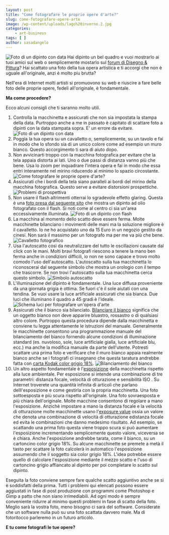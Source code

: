```yaml
---
layout: post
title: "Come fotografare le proprie opere d'arte?"
slug: come-fotografare-opere-arte
image: /wp-content/uploads/lago%20inverno.2.jpg
categories:
    - art-business
tags: [ ]
author: sasadangelo
---
```


![Foto di un dipinto con data](https://www.disegnoepittura.it/wp-content/uploads/lago%20inverno.2.jpg "Foto di un dipinto con data") Hai dipinto un bel quadro e vuoi mostrarlo ai tuoi amici sul web o semplicemente mostarlo sul [forum di Disegno & Pittura](http://forum.disegnoepittura.it/)? Hai scattato una foto della tua opera artistica e ti accorgi che non è uguale all'originale, anzi è molto piu brutta?

Nell'era di Internet molti artisti si promuovono su web e riuscire a fare belle foto delle proprie opere, fedeli all'originale, è fondamentale.

**Ma come procedere?**

Ecco alcuni consigli che ti saranno molto utili.

1. Controlla la macchinetta e assicurati che non sia impostata la stampa della data. Purtroppo anche a me in passato è capitato di scattare foto a dipinti con la data stampata sopra. E' un errore da evitare. ![Foto di un dipinto con data](https://www.disegnoepittura.it/wp-content/uploads/lago%20inverno.2.jpg "Foto di un dipinto con data")
2. Poggia la tua opera su un cavalletto o, semplicemente, su un tavolo e fai in modo che lo sfondo sia di un unico colore come ad esempio un muro bianco. Questo accorgimento ti sara di aiuto dopo.
3. Non avvicinarti troppo con la macchina fotografica per evitare che la tela appaia distorta ai lati. Uno o due passi di distanza vanno più che bene. Usa lo zoom per inquadrare l'intera opera e fai in modo che essa entri interamente nel mirino riducendo al minimo lo spazio circostante. ![Come fotografare le proprie opere d'arte?](https://www.disegnoepittura.it/wp-content/uploads/come-fotografare-opere-arte.jpg "Come fotografare le proprie opere d'arte?")
4. Assicurati che i bordi della tela siano paralleli ai bordi del mirino della macchina fotografica. Questo serve a evitare distorsioni prospettiche. ![Problemi di prospettiva](https://www.disegnoepittura.it/wp-content/uploads/come-fotografare-opere-arte-prospettiva.jpg "Problemi di prospettiva")
5. Non usare il flash altrimenti otterrai lo sgradevole effetto glaring. Questa è una [foto presa dal seguente sito](https://www.davideaves.co.uk/PhotoTips/OilPaintPhoto.html) che mostra un dipinto ad olio fotografato con il flash. Si noti come al centro ci sia un'area eccessivamente illuminata. ![Foto di un dipinto con flash](https://www.disegnoepittura.it/wp-content/uploads/foto-glaring.jpg "Foto di un dipinto con flash")
6. La macchina al momento dello scatto deve essere ferma. Molte macchinette bilanciano i movimenti delle mani ma la soluzione migliore è il cavalletto. Io ne ho acquistato uno da 15 Euro in un negozio gestito da cinesi. Non sarà il massimo per un fotografo ma per me va più che bene. ![Cavalletto fotografico](https://www.disegnoepittura.it/wp-content/uploads/cavalletto-fotografico.jpg "Cavalletto fotografico")
7. Usa l'autoscatto così da neutralizzare del tutto le oscillazioni causate dal click con le mani. Molti bravi fotografi riescono a tenere la mano ben ferma anche in condizioni difficili, io non ne sono capace e trovo molto comodo l'uso dell'autoscatto. L'autoscatto sulla tua macchinetta lo riconoscerai dal seguente simbolo che mostra un orologio con il tempo che trascorre. Se non trovi l'autoscatto sulla tua macchinetta cerca questo simbolo. ![Simbolo autoscatto](https://www.disegnoepittura.it/wp-content/uploads/simbolo-autoscatto.jpg "Simbolo autoscatto")
8. L'illuminazione del dipinto è fondamentale. Una luce diffusa proveniente da una giornata grigia è ottima. Se fuori c'è il sole aiutati con una tendina. Se vuoi usare la luce artificiale assicurati che sia bianca. Due luci che illuminano il quadro a 45 gradi è l'ideale. ![Schema luci per fotografare un'opera d'arte](https://www.disegnoepittura.it/wp-content/uploads/schema-luci-fotografare-opera-arte1.jpg "Schema luci per fotografare un'opera d'arte")
9. Assicurati che il bianco sia bilanciato. [Bilanciare il bianco](http://www.marcotogni.it/bilanciamento-del-bianco/) significa che un oggetto bianco non deve apparire bluastro, rossastro o di qualsiasi altro colore. Purtroppo questa procedura dipende dalla macchinetta e conviene tu legga attentamente le istruzioni del manuale. Generalmente le macchinette consentono una programmazione manuale del bilanciamento del bianco fornendo alcune condizioni di illuminazione standard (es. nuvoloso, sole, luce artificiale gialla, luce artificiale blu, ecc.) ma anche la modifica manuale da parte dell'utente. Potresti scattare una prima foto e verificare che il muro bianco appaia realmente bianco anche se i fotografi ci insegnano che questa taratura andrebbe fatta con [carta Kodak color grigio 18%](http://www.lastolite.com/ezybalance.php). ![Bilanciamento del bianco](https://www.disegnoepittura.it/wp-content/uploads/bilanciamento-bianco.jpg "Bilanciamento del bianco")
10. Un altro aspetto fondamentale è l'[esposizione](https://www.dphoto.it/corso-fotografia/esposizione-corretta-il-triangolo-che-la-regola.html) della macchinetta rispetto alla luce ambientale. Per esposizione si intende una combinazione di tre parametri: distanza focale, velocità di otturazione e sensibilità ISO . Su Internet troverete una quantità infinita di articoli che parlano delll'esposizione e come gestirla con la propria macchinetta. Una foto sottoesposta e più scura rispetto all'originale. Una foto sovraesposta e più chiara dell'originale. Molte macchine consentono di regolare a mano l'esposizione. Anzichè impostare a mano la distanza focale e la velocità di otturazione molte macchinette usano l'[exposure value](https://en.wikipedia.org/wiki/Exposure_value) ossia un valore che denota una combinazione di velocità di otturazione edistanza focale ed evita le combinazioni che danno medesimo risultato. Ad esempio, se scattando una prima foto questa viene troppo scura si può aumentare l'esposizione incrementando semplicemente questo valore, viceversa se è chiara. Anche l'esposizione andrebbe tarata, come il bianco, su un cartoncino color grigio 18%. Su alcune macchinette se premete a metà il tasto per scattare la foto calcolerà in automatico l'esposizione assumendo che il soggetto sia color grigio 18%. L'idea potrebbe essere quello di calcolare l'esposizione mediante il mezzo scatto e l'uso di cartoncino grigio affiancato al dipinto per poi completare lo scatto sul dipinto.

Eseguita la foto conviene sempre fare qualche scatto aggiuntivo anche se si è soddisfatti della prima. Tutti i problemi qui elencati possono essere aggiustati in fase di post produzione con programmi come Photoshop e Gimp a patto che non siano irrimediabili. Ad ogni modo è sempre conveniente ridurre al minimo questi problemi in fase di scatto della foto. Meglio sarà la vostra foto, meno bisogno ci sarà del software. Considerate che un software nulla può su una foto scattata davvero male. Ma di fotoritocco parleremo in un futuro articolo.

**E tu come fotografi le tue opere?**

